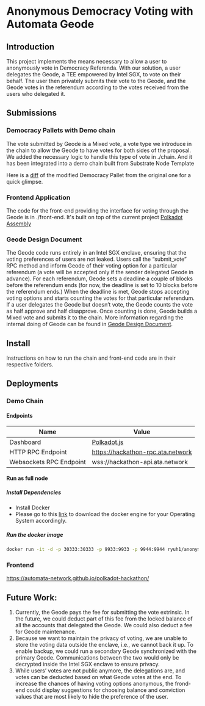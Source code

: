 # Anonymous Democracy Voting with Automata Geode
## Introduction
This project implements the means necessary to allow a user to anonymously vote in Democracy Referenda. With our solution, a user delegates the Geode, a TEE empowered by Intel SGX, to vote on their behalf. The user then privately submits their vote to the Geode, and the Geode votes in the referendum according to the votes received from the users who delegated it.
## Submissions
### Democracy Pallets with Demo chain
The vote submitted by Geode is a Mixed vote, a vote type we introduce in the chain to allow the Geode to have votes for both sides of the proposal. We added the necessary logic to handle this type of vote in ./chain. And it has been integrated into a demo chain built from Substrate Node Template

Here is a [diff](<https://github.com/paritytech/substrate/compare/monthly-2021-11-1...automata-network:polkadot-hackathon>) of the modified Democracy Pallet from the original one for a quick glimpse. 

### Frontend Application
The code for the front-end providing the interface for voting through the Geode is in ./front-end. It's built on top of the current project [Polkadot Assembly](https://github.com/Premiurly/polkassembly)

### Geode Design Document
The Geode code runs entirely in an Intel SGX enclave, ensuring that the voting preferences of users are not leaked. Users call the “submit_vote” RPC method and inform Geode of their voting option for a particular referendum (a vote will be accepted only if the sender delegated Geode in advance). For each referendum, Geode sets a deadline a couple of blocks before the referendum ends (for now, the deadline is set to 10 blocks before the referendum ends.) When the deadline is met, Geode stops accepting voting options and starts counting the votes for that particular referendum. If a user delegates the Geode but doesn’t vote, the Geode counts the vote as half approve and half disapprove. Once counting is done, Geode builds a Mixed vote and submits it to the chain. More information regarding the internal doing of Geode can be found in [Geode Design Document](./GEODE_DESIGN.md).

## Install
Instructions on how to run the chain and front-end code are in their respective folders.

## Deployments

### Demo Chain
#### Endpoints
| Name | Value |
| -- | -- |
| Dashboard | [Polkadot.js](https://polkadot.js.org/apps/?rpc=wss%3A%2F%2Fhackathon-api.ata.network#/explorer) |
| HTTP RPC Endpoint | https://hackathon-rpc.ata.network |
| Websockets RPC Endpoint | wss://hackathon-api.ata.network |
#### Run as full node
##### Install Dependencies
- Install Docker
- Please go to this [link](https://docs.docker.com/get-docker/) to download the docker engine for your Operating System accordingly.
##### Run the docker image
```bash
docker run -it -d -p 30333:30333 -p 9933:9933 -p 9944:9944 ryuh1/anonymity:v0.1.1 --base-path /chain-data --chain local --port 30333 --ws-port 9944 --rpc-port 9933 --bootnodes /ip4/20.99.225.95/tcp/30335/p2p/12D3KooWEyoppNCUx8Yx66oV9fJnriXwCcXwDDUA2kj6vnc6iDEp
```

### Frontend
<https://automata-network.github.io/polkadot-hackathon/>

## Future Work:
1. Currently, the Geode pays the fee for submitting the vote extrinsic. In the future, we could deduct part of this fee from the locked balance of all the accounts that delegated the Geode. We could also deduct a fee for Geode maintenance.
2. Because we want to maintain the privacy of voting, we are unable to store the voting data outside the enclave, i.e., we cannot back it up. To enable backup, we could run a secondary Geode synchronized with the primary Geode. Communications between the two would only be decrypted inside the Intel SGX enclave to ensure privacy.
3. While users’ votes are not public anymore, the delegations are, and votes can be deducted based on what Geode votes at the end. To increase the chances of having voting options anonymous, the frond-end could display suggestions for choosing balance and conviction values that are most likely to hide the preference of the user. 
